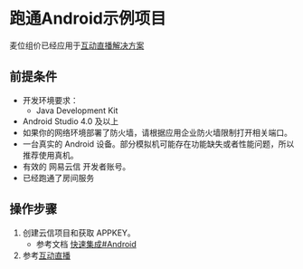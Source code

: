 # 跑通Android示例项目

麦位组价已经应用于[互动直播解决方案](../../场景方案/互动直播/README.md)

##  前提条件
  - 开发环境要求：
    - Java Development Kit
  - Android Studio 4.0 及以上
  - 如果你的网络环境部署了防火墙，请根据应用企业防火墙限制打开相关端口。
  - 一台真实的 Android 设备。部分模拟机可能存在功能缺失或者性能问题，所以推荐使用真机。
  - 有效的 网易云信 开发者账号。
  - 已经跑通了房间服务

## 操作步骤
  1. 创建云信项目和获取 APPKEY。
       - 参考文档 [快速集成#Android](开发文档/快速集成/Android.md)
  2. 参考[互动直播](https://github.com/netease-kit/OnlinePK/tree/master/OnlinePK-Android)
